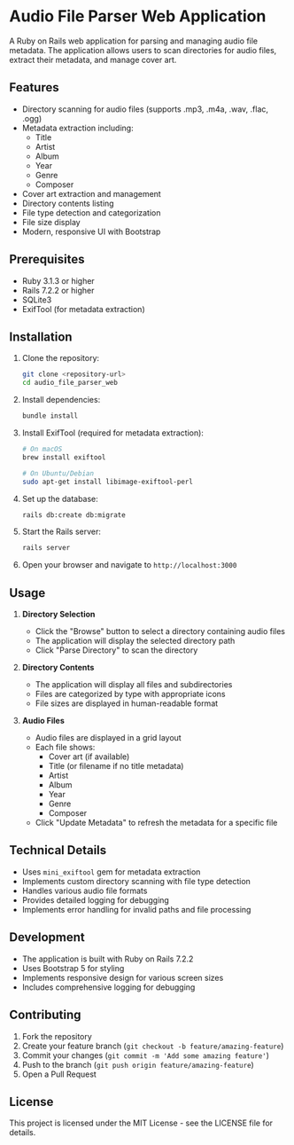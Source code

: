 # Audio File Parser Web Application

A Ruby on Rails web application for parsing and managing audio file metadata. The application allows users to scan directories for audio files, extract their metadata, and manage cover art.

## Features

- Directory scanning for audio files (supports .mp3, .m4a, .wav, .flac, .ogg)
- Metadata extraction including:
  - Title
  - Artist
  - Album
  - Year
  - Genre
  - Composer
- Cover art extraction and management
- Directory contents listing
- File type detection and categorization
- File size display
- Modern, responsive UI with Bootstrap

## Prerequisites

- Ruby 3.1.3 or higher
- Rails 7.2.2 or higher
- SQLite3
- ExifTool (for metadata extraction)

## Installation

1. Clone the repository:
   ```bash
   git clone <repository-url>
   cd audio_file_parser_web
   ```

2. Install dependencies:
   ```bash
   bundle install
   ```

3. Install ExifTool (required for metadata extraction):
   ```bash
   # On macOS
   brew install exiftool
   
   # On Ubuntu/Debian
   sudo apt-get install libimage-exiftool-perl
   ```

4. Set up the database:
   ```bash
   rails db:create db:migrate
   ```

5. Start the Rails server:
   ```bash
   rails server
   ```

6. Open your browser and navigate to `http://localhost:3000`

## Usage

1. **Directory Selection**
   - Click the "Browse" button to select a directory containing audio files
   - The application will display the selected directory path
   - Click "Parse Directory" to scan the directory

2. **Directory Contents**
   - The application will display all files and subdirectories
   - Files are categorized by type with appropriate icons
   - File sizes are displayed in human-readable format

3. **Audio Files**
   - Audio files are displayed in a grid layout
   - Each file shows:
     - Cover art (if available)
     - Title (or filename if no title metadata)
     - Artist
     - Album
     - Year
     - Genre
     - Composer
   - Click "Update Metadata" to refresh the metadata for a specific file

## Technical Details

- Uses `mini_exiftool` gem for metadata extraction
- Implements custom directory scanning with file type detection
- Handles various audio file formats
- Provides detailed logging for debugging
- Implements error handling for invalid paths and file processing

## Development

- The application is built with Ruby on Rails 7.2.2
- Uses Bootstrap 5 for styling
- Implements responsive design for various screen sizes
- Includes comprehensive logging for debugging

## Contributing

1. Fork the repository
2. Create your feature branch (`git checkout -b feature/amazing-feature`)
3. Commit your changes (`git commit -m 'Add some amazing feature'`)
4. Push to the branch (`git push origin feature/amazing-feature`)
5. Open a Pull Request

## License

This project is licensed under the MIT License - see the LICENSE file for details.
